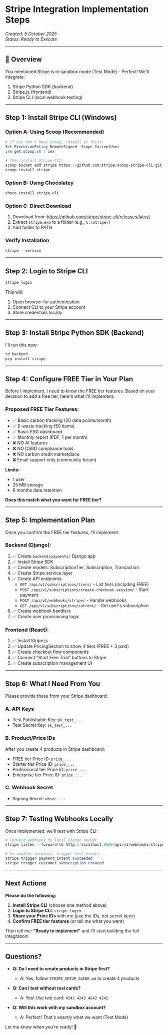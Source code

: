 # Stripe Integration Implementation Steps

_Created: 5 October 2025_  
_Status: Ready to Execute_

---

## 🎯 Overview

You mentioned Stripe is in sandbox mode (Test Mode) - Perfect! We'll integrate:
1. Stripe Python SDK (backend)
2. Stripe.js (frontend)
3. Stripe CLI (local webhook testing)

---

## Step 1: Install Stripe CLI (Windows)

### Option A: Using Scoop (Recommended)
```powershell
# If you don't have Scoop, install it first:
Set-ExecutionPolicy RemoteSigned -Scope CurrentUser
irm get.scoop.sh | iex

# Then install Stripe CLI:
scoop bucket add stripe https://github.com/stripe/scoop-stripe-cli.git
scoop install stripe
```

### Option B: Using Chocolatey
```powershell
choco install stripe-cli
```

### Option C: Direct Download
1. Download from: https://github.com/stripe/stripe-cli/releases/latest
2. Extract `stripe.exe` to a folder (e.g., `C:\stripe\`)
3. Add folder to PATH

### Verify Installation
```powershell
stripe --version
```

---

## Step 2: Login to Stripe CLI

```powershell
stripe login
```

This will:
1. Open browser for authentication
2. Connect CLI to your Stripe account
3. Store credentials locally

---

## Step 3: Install Stripe Python SDK (Backend)

I'll run this now:

```powershell
cd backend
pip install stripe
```

---

## Step 4: Configure FREE Tier in Your Plan

Before I implement, I need to know the FREE tier features. Based on your decision to add a free tier, here's what I'll implement:

### Proposed FREE Tier Features:
- ✅ Basic carbon tracking (20 data points/month)
- ✅ E-waste tracking (50 items)
- ✅ Basic ESG dashboard
- ✅ Monthly report (PDF, 1 per month)
- ❌ NO AI features
- ❌ NO CSRD compliance tools
- ❌ NO carbon credit marketplace
- ❌ Email support only (community forum)

**Limits:**
- 1 user
- 25 MB storage
- 6 months data retention

**Does this match what you want for FREE tier?**

---

## Step 5: Implementation Plan

Once you confirm the FREE tier features, I'll implement:

### Backend (Django):
1. ✅ Create `backend/payments/` Django app
2. ✅ Install Stripe SDK
3. ✅ Create models: SubscriptionTier, Subscription, Transaction
4. ✅ Create Stripe service layer
5. ✅ Create API endpoints:
   - `GET /api/v1/subscriptions/tiers/` - List tiers (including FREE)
   - `POST /api/v1/subscriptions/create-checkout-session/` - Start payment
   - `POST /api/v1/webhooks/stripe/` - Handle webhooks
   - `GET /api/v1/subscriptions/current/` - Get user's subscription
6. ✅ Create webhook handlers
7. ✅ Create user provisioning logic

### Frontend (React):
1. ✅ Install Stripe.js
2. ✅ Update PricingSection to show 4 tiers (FREE + 3 paid)
3. ✅ Create checkout flow components
4. ✅ Connect "Start Free Trial" buttons to Stripe
5. ✅ Create subscription management UI

---

## Step 6: What I Need From You

Please provide these from your Stripe dashboard:

### A. API Keys
- Test Publishable Key: `pk_test_...`
- Test Secret Key: `sk_test_...`

### B. Product/Price IDs
After you create 4 products in Stripe dashboard:
- FREE tier Price ID: `price_...`
- Starter tier Price ID: `price_...`
- Professional tier Price ID: `price_...`
- Enterprise tier Price ID: `price_...`

### C. Webhook Secret
- Signing Secret: `whsec_...`

---

## Step 7: Testing Webhooks Locally

Once implemented, we'll test with Stripe CLI:

```powershell
# Forward webhooks to local Django server
stripe listen --forward-to http://localhost:8000/api/v1/webhooks/stripe/

# In another terminal, trigger test events
stripe trigger payment_intent.succeeded
stripe trigger customer.subscription.created
```

---

## Next Actions

**Please do the following:**

1. **Install Stripe CLI** (choose one method above)
2. **Login to Stripe CLI**: `stripe login`
3. **Share your Price IDs** with me (just the IDs, not secret keys)
4. **Confirm FREE tier features** (or tell me what you want)

Then tell me: **"Ready to implement"** and I'll start building the full integration!

---

## Questions?

- **Q: Do I need to create products in Stripe first?**
  - A: Yes, follow `STRIPE_SETUP_GUIDE.md` to create 4 products

- **Q: Can I test without real cards?**
  - A: Yes! Use test card: `4242 4242 4242 4242`

- **Q: Will this work with my sandbox account?**
  - A: Perfect! That's exactly what we want (Test Mode)

Let me know when you're ready! 🚀
